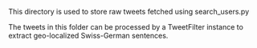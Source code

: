 This directory is used to store raw tweets fetched using search_users.py

The tweets in this folder can be processed by a TweetFilter instance to extract geo-localized Swiss-German sentences. 

